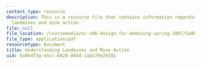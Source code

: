 ```yaml
---
content_type: resource
description: This is a resource file that contains information regarding understanding
  landmines and mine action.
file: null
file_location: /coursemedia/ec-s06-design-for-demining-spring-2007/5a0b4f3ae5cc682880d4cab176e29381_MITEC_S06S07_01understan.pdf
file_type: application/pdf
resourcetype: Document
title: Understanding Landmines and Mine Action
uid: 5a0b4f3a-e5cc-6828-80d4-cab176e29381
---
```

